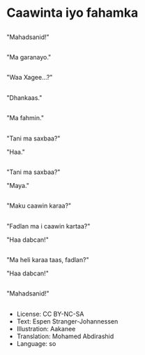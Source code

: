 # Caawinta iyo fahamka

##
"Mahadsanid!"

##
"Ma garanayo."

##
"Waa Xagee...?"

##
"Dhankaas."

##
"Ma fahmin."

##
"Tani ma saxbaa?"

"Haa."

##
"Tani ma saxbaa?"

"Maya."

##
"Maku caawin karaa?"

##
"Fadlan ma i caawin kartaa?"

"Haa dabcan!"

##
"Ma heli karaa taas, fadlan?"

"Haa dabcan!"

##
"Mahadsanid!"

##
* License: CC BY-NC-SA
* Text: Espen Stranger-Johannessen
* Illustration: Aakanee
* Translation: Mohamed Abdirashid
* Language: so
